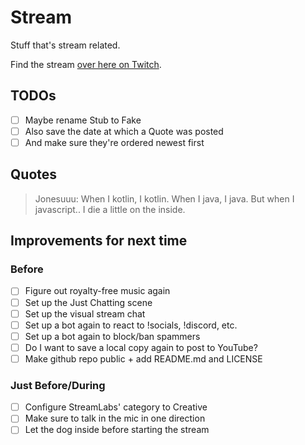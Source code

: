 # Stream
Stuff that's stream related.

Find the stream [over here on Twitch](https://twitch.tv/livecodingwithsch3lp).

## TODOs

* [ ] Maybe rename Stub to Fake
* [ ] Also save the date at which a Quote was posted
* [ ] And make sure they're ordered newest first

## Quotes

> Jonesuuu: When I kotlin, I kotlin. When I java, I java. But when I javascript.. I die a little on the inside.

## Improvements for next time
### Before
* [ ] Figure out royalty-free music again
* [ ] Set up the Just Chatting scene
* [ ] Set up the visual stream chat
* [ ] Set up a bot again to react to !socials, !discord, etc.
* [ ] Set up a bot again to block/ban spammers
* [ ] Do I want to save a local copy again to post to YouTube?
* [ ] Make github repo public + add README.md and LICENSE

### Just Before/During
* [ ] Configure StreamLabs' category to Creative 
* [ ] Make sure to talk in the mic in one direction
* [ ] Let the dog inside before starting the stream

